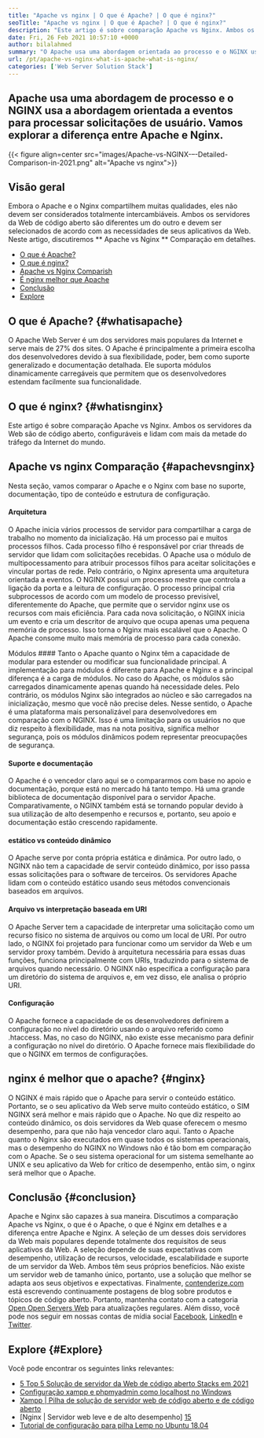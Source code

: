 ```yaml
---
title: "Apache vs nginx | O que é Apache? | O que é nginx?" 
seoTitle: "Apache vs nginx | O que é Apache? | O que é nginx?" 
description: "Este artigo é sobre comparação Apache vs Nginx. Ambos os servidores da Web são de código aberto, configuráveis ​​e lidam com mais da metade do tráfego da Internet do mundo." 
date: Fri, 26 Feb 2021 10:57:10 +0000
author: bilalahmed
summary: "O Apache usa uma abordagem orientada ao processo e o NGINX usa abordagem orientada a eventos para processar solicitações de usuário. Vamos explorar a diferença entre Apache e Nginx." 
url: /pt/apache-vs-nginx-what-is-apache-what-is-nginx/
categories: ['Web Server Solution Stack']
---
```


## Apache usa uma abordagem de processo e o NGINX usa a abordagem orientada a eventos para processar solicitações de usuário. Vamos explorar a diferença entre Apache e Nginx.

{{< figure align=center src="images/Apache-vs-NGINX-–-Detailed-Comparison-in-2021.png" alt="Apache vs nginx">}}


## Visão geral
Embora o Apache e o Nginx compartilhem muitas qualidades, eles não devem ser considerados totalmente intercambiáveis. Ambos os servidores da Web de código aberto são diferentes um do outro e devem ser selecionados de acordo com as necessidades de seus aplicativos da Web. Neste artigo, discutiremos ** Apache vs Nginx ** Comparação em detalhes.
  * [O que é Apache?][1]
  * [O que é nginx?][2]
  * [Apache vs Nginx Comparish][3]
  * [É nginx melhor que Apache][4]
  * [Conclusão][5]
  * [Explore][6]

## O que é Apache? {#whatisapache}
O Apache Web Server é um dos servidores mais populares da Internet e serve mais de 27% dos sites. O Apache é principalmente a primeira escolha dos desenvolvedores devido à sua flexibilidade, poder, bem como suporte generalizado e documentação detalhada. Ele suporta módulos dinamicamente carregáveis ​​que permitem que os desenvolvedores estendam facilmente sua funcionalidade.

## O que é nginx? {#whatisnginx}
Este artigo é sobre comparação Apache vs Nginx. Ambos os servidores da Web são de código aberto, configuráveis ​​e lidam com mais da metade do tráfego da Internet do mundo.

## Apache vs nginx Comparação {#apachevsnginx}
Nesta seção, vamos comparar o Apache e o Nginx com base no suporte, documentação, tipo de conteúdo e estrutura de configuração.

#### Arquitetura
O Apache inicia vários processos de servidor para compartilhar a carga de trabalho no momento da inicialização. Há um processo pai e muitos processos filhos. Cada processo filho é responsável por criar threads de servidor que lidam com solicitações recebidas. O Apache usa o módulo de multipocessamento para atribuir processos filhos para aceitar solicitações e vincular portas de rede. Pelo contrário, o Nginx apresenta uma arquitetura orientada a eventos. O NGINX possui um processo mestre que controla a ligação da porta e a leitura de configuração. O processo principal cria subprocessos de acordo com um modelo de processo previsível, diferentemente do Apache, que permite que o servidor nginx use os recursos com mais eficiência. Para cada nova solicitação, o NGINX inicia um evento e cria um descritor de arquivo que ocupa apenas uma pequena memória de processo. Isso torna o Nginx mais escalável que o Apache. O Apache consome muito mais memória de processo para cada conexão.

Módulos ####
Tanto o Apache quanto o Nginx têm a capacidade de modular para estender ou modificar sua funcionalidade principal. A implementação para módulos é diferente para Apache e Nginx e a principal diferença é a carga de módulos. No caso do Apache, os módulos são carregados dinamicamente apenas quando há necessidade deles. Pelo contrário, os módulos Nginx são integrados ao núcleo e são carregados na inicialização, mesmo que você não precise deles. Nesse sentido, o Apache é uma plataforma mais personalizável para desenvolvedores em comparação com o NGINX. Isso é uma limitação para os usuários no que diz respeito à flexibilidade, mas na nota positiva, significa melhor segurança, pois os módulos dinâmicos podem representar preocupações de segurança.

#### Suporte e documentação
O Apache é o vencedor claro aqui se o compararmos com base no apoio e documentação, porque está no mercado há tanto tempo. Há uma grande biblioteca de documentação disponível para o servidor Apache. Comparativamente, o NGINX também está se tornando popular devido à sua utilização de alto desempenho e recursos e, portanto, seu apoio e documentação estão crescendo rapidamente.

#### estático vs conteúdo dinâmico
O Apache serve por conta própria estática e dinâmica. Por outro lado, o NGINX não tem a capacidade de servir conteúdo dinâmico, por isso passa essas solicitações para o software de terceiros. Os servidores Apache lidam com o conteúdo estático usando seus métodos convencionais baseados em arquivos.

#### Arquivo vs interpretação baseada em URI
O Apache Server tem a capacidade de interpretar uma solicitação como um recurso físico no sistema de arquivos ou como um local de URI. Por outro lado, o NGINX foi projetado para funcionar como um servidor da Web e um servidor proxy também. Devido à arquitetura necessária para essas duas funções, funciona principalmente com URIs, traduzindo para o sistema de arquivos quando necessário. O NGINX não especifica a configuração para um diretório do sistema de arquivos e, em vez disso, ele analisa o próprio URI.

#### Configuração
O Apache fornece a capacidade de os desenvolvedores definirem a configuração no nível do diretório usando o arquivo referido como .htaccess. Mas, no caso do NGINX, não existe esse mecanismo para definir a configuração no nível do diretório. O Apache fornece mais flexibilidade do que o NGINX em termos de configurações.

## nginx é melhor que o apache? {#nginx}
O NGINX é mais rápido que o Apache para servir o conteúdo estático. Portanto, se o seu aplicativo da Web serve muito conteúdo estático, o SIM NGINX será melhor e mais rápido que o Apache. No que diz respeito ao conteúdo dinâmico, os dois servidores da Web quase oferecem o mesmo desempenho, para que não haja vencedor claro aqui. Tanto o Apache quanto o Nginx são executados em quase todos os sistemas operacionais, mas o desempenho do NGINX no Windows não é tão bom em comparação com o Apache. Se o seu sistema operacional for um sistema semelhante ao UNIX e seu aplicativo da Web for crítico de desempenho, então sim, o nginx será melhor que o Apache.

## Conclusão {#conclusion}
Apache e Nginx são capazes à sua maneira. Discutimos a comparação Apache vs Nginx, o que é o Apache, o que é Nginx em detalhes e a diferença entre Apache e Nginx. A seleção de um desses dois servidores da Web mais populares depende totalmente dos requisitos de seus aplicativos da Web. A seleção depende de suas expectativas com desempenho, utilização de recursos, velocidade, escalabilidade e suporte de um servidor da Web. Ambos têm seus próprios benefícios. Não existe um servidor web de tamanho único, portanto, use a solução que melhor se adapta aos seus objetivos e expectativas.
Finalmente, [contenderize.com][7] está escrevendo continuamente postagens de blog sobre produtos e tópicos de código aberto. Portanto, mantenha contato com a categoria [Open Open Servers Web][8] para atualizações regulares. Além disso, você pode nos seguir em nossas contas de mídia social [Facebook][9], [LinkedIn][10] e [Twitter][11].

## Explore {#Explore}
Você pode encontrar os seguintes links relevantes:
  * [5 Top 5 Solução de servidor da Web de código aberto Stacks em 2021][12]
  * [Configuração xampp e phpmyadmin como localhost no Windows][13]
  * [Xampp | Pilha de solução de servidor web de código aberto e de código aberto][14]
  * [Nginx | Servidor web leve e de alto desempenho] ​​[15]
  * [Tutorial de configuração para pilha Lemp no Ubuntu 18.04][16]

  
[1]: #whatisapache
[2]: #whatisnginx
[3]: #apachevsnginx
[4]: #nginx
[5]: #conclusion
[6]: #explore
[7]: https://www.containerize.com/
[8]: https://blog.containerize.com/category/web-server-solution-stack/
[9]: https://web.facebook.com/containerize
[10]: https://www.linkedin.com/company/containerize/
[11]: https://twitter.com/containerize_co
[12]: https://blog.containerize.com/2021/01/08/top-5-open-source-web-server-solution-stacks-in-2021/
[13]: https://blog.containerize.com/database-management-software/how-to-setup-xampp-and-phpmyadmin-as-localhost-on-windows/
[14]: https://products.containerize.com/solution-stack/xampp
[15]: https://products.containerize.com/solution-stack/nginx
[16]: https://blog.containerize.com/web-server-solution-stack/setup-tutorial-for-lemp-stack-on-ubuntu-18-04/
